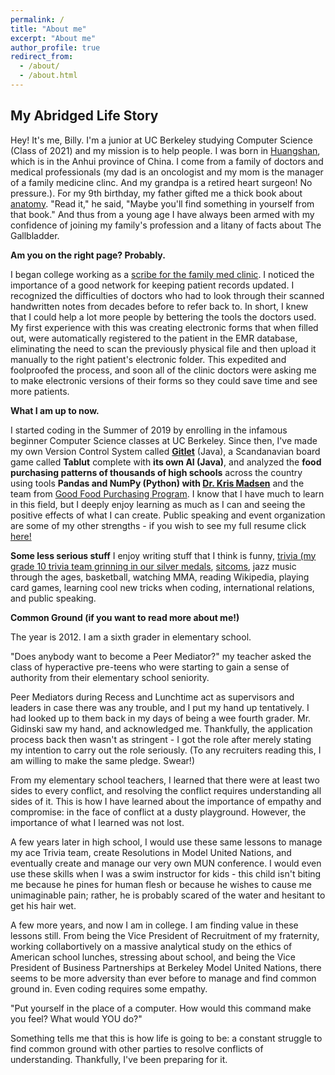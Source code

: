 ```yaml
---
permalink: /
title: "About me"
excerpt: "About me"
author_profile: true
redirect_from: 
  - /about/
  - /about.html
---
```

My Abridged Life Story
----------------------

Hey! It's me, Billy. I'm a junior at UC Berkeley studying Computer Science (Class of 2021) and my mission is to help people. I was born in [Huangshan](https://en.wikipedia.org/wiki/Huangshan), which is in the Anhui province of China. I come from a family of doctors and medical professionals (my dad is an oncologist and my mom is the manager of a family medicine clinc. And my grandpa is a retired heart surgeon! No pressure.). For my 9th birthday, my father gifted me a thick book about [anatomy](https://www.amazon.ca/Human-Anatomy-Definitive-Visual-Guide/dp/1465419543). "Read it," he said, "Maybe you'll find something in yourself from that book." And thus from a young age I have always been armed with my confidence of joining my family's profession and a litany of facts about The Gallbladder. 

**Am you on the right page? Probably.**

I began college working as a [scribe for the family med clinic](https://github.com/billylin57/billylin57.github.io/blob/master/images/Screen%20Shot%202020-04-11%20at%2012.28.19%20AM.png). I noticed the importance of a good network for keeping patient records updated. I recognized the difficulties of doctors who had to look through their scanned handwritten notes from decades before to refer back to. In short, I knew that I could help a lot more people by bettering the tools the doctors used. My first experience with this was creating electronic forms that when filled out, were automatically registered to the patient in the EMR database, eliminating the need to scan the previously physical file and then upload it manually to the right patient's electronic folder. This expedited and foolproofed the process, and soon all of the clinic doctors were asking me to make electronic versions of their forms so they could save time and see more patients. 

**What I am up to now.**

I started coding in the Summer of 2019 by enrolling in the infamous beginner Computer Science classes at UC Berkeley. Since then, I've made my own Version Control System called [**Gitlet**](https://github.com/billylin57/gitlet2) (Java), a Scandanavian board game called **Tablut** complete with **its own AI (Java)**, and analyzed the **food purchasing patterns of thousands of high schools** across the country using tools **Pandas and NumPy (Python) with [Dr. Kris Madsen](https://publichealth.berkeley.edu/people/kristine-madsen/)** and the team from [Good Food Purchasing Program](https://goodfoodpurchasing.org). I know that I have much to learn in this field, but I deeply enjoy learning as much as I can and seeing the positive effects of what I can create. Public speaking and event organization are some of my other strengths - if you wish to see my full resume click [here!](https://github.com/billylin57/billylin57.github.io/blob/master/files/Billy%20Lin%20RESUME.pdf)

**Some less serious stuff**
I enjoy writing stuff that I think is funny, [trivia (my grade 10 trivia team grinning in our silver medals](https://github.com/billylin57/billylin57.github.io/blob/master/images/trivia%20for%20website.jpg), [sitcoms](https://billylin57.github.io/portfolio/sitcoms/), jazz music through the ages, basketball, watching MMA, reading Wikipedia, playing card games, learning cool new tricks when coding, international relations, and public speaking. 





**Common Ground (if you want to read more about me!)**

The year is 2012. I am a sixth grader in elementary school. 

"Does anybody want to become a Peer Mediator?" my teacher asked the class of hyperactive pre-teens who were starting to gain a sense of authority from their elementary school seniority. 

Peer Mediators during Recess and Lunchtime act as supervisors and leaders in case there was any trouble, and I put my hand up tentatively. I had looked up to them back in my days of being a wee fourth grader. Mr. Gidinski saw my hand, and acknowledged me. Thankfully, the application process back then wasn't as stringent - I got the role after merely stating my intention to carry out the role seriously. (To any recruiters reading this, I am willing to make the same pledge. Swear!)

From my elementary school teachers, I learned that there were at least two sides to every conflict, and resolving the conflict requires understanding all sides of it. This is how I have learned about the importance of empathy and compromise: in the face of conflict at a dusty playground. However, the importance of what I learned was not lost.

A few years later in high school, I would use these same lessons to manage my ace Trivia team, create Resolutions in Model United Nations, and eventually create and manage our very own MUN conference. I would even use these skills when I was a swim instructor for kids - this child isn't biting me because he pines for human flesh or because he wishes to cause me unimaginable pain; rather, he is probably scared of the water and hesitant to get his hair wet. 

A few more years, and now I am in college. I am finding value in these lessons still. From being the Vice President of Recruitment of my fraternity, working collabortively on a massive analytical study on the ethics of American school lunches, stressing about school, and being the Vice President of Business Partnerships at Berkeley Model United Nations, there seems to be more adversity than ever before to manage and find common ground in. Even coding requires some empathy. 

"Put yourself in the place of a computer. How would this command make you feel? What would YOU do?"

Something tells me that this is how life is going to be: a constant struggle to find common ground with other parties to resolve conflicts of understanding. Thankfully, I've been preparing for it.

